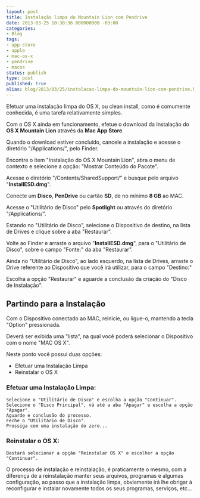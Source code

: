 ```yaml
---
layout: post
title: Instalação limpa do Mountain Lion com Pendrive
date: 2013-03-25 10:30:36.000000000 -03:00
categories:
- Blog
tags:
- app-store
- apple
- mac-os-x
- pendrive
- macos
status: publish
type: post
published: true
alias: blog/2013/03/25/instalacao-limpa-do-mountain-lion-com-pendrive.html
---
```

Efetuar uma instalação limpa do OS X, ou clean install, como é comumente conhecida, é uma tarefa relativamente simples.

Com o OS X ainda em funcionamento, efetue o download da Instalação do **OS X Mountain Lion** através da **Mac App Store**.

Quando o download estiver concluído, cancele a instalação e acesse o diretório "/Applications/", pelo Finder.

Encontre o item "Instalação do OS X Mountain Lion", abra o menu de contexto e selecione a opção: "Mostrar Conteúdo do Pacote".

Acesse o diretório "/Contents/SharedSupport/" e busque pelo arquivo "**InstallESD.dmg**".

Conecte um **Disco**, **PenDrive** ou cartão **SD**, de no mínimo **8 GB** ao MAC.

Acesse o "Utilitário de Disco" pelo **Spotlight** ou através do diretório "/Applications/".

Estando no "Utilitário de Disco", selecione o Dispositivo de destino, na lista de Drives e clique sobre a aba "Restaurar".

Volte ao Finder e arraste o arquivo "**InstallESD.dmg**", para o "Utilitário de Disco", sobre o campo "Fonte:" da aba "Restaurar".

Ainda no "Utilitário de Disco", ao lado esquerdo, na lista de Drives, arraste o Drive referente ao Dispositivo que você irá utilizar, para o campo "Destino:"

Escolha a opção "Restaurar" e aguarde a conclusão da criação do "Disco de Instalação".

## Partindo para a Instalação

Com o Dispositivo conectado ao MAC, reinicie, ou ligue-o, mantendo a tecla "Option" pressionada.

Deverá ser exibida uma "lista", na qual você poderá selecionar o Dispositivo com o nome "MAC OS X".

Neste ponto você possui duas opções:

*   Efetuar uma Instalação Limpa
*   Reinstalar o OS X

### Efetuar uma Instalação Limpa:

	Selecione o "Utilitário de Disco" e escolha a opção "Continuar".
	Selecione o "Disco Principal", vá até a aba "Apagar" e escolha a opção "Apagar".
	Aguarde e conclusão do processo.
	Feche o "Utilitário de Disco".
	Prossiga com uma instalação do zero...

### Reinstalar o OS X:

	Bastará selecionar a opção "Reinstalar OS X" e escolher a opção "Continuar".

O processo de instalação e reinstalação, é praticamente o mesmo, com a diferença de a reinstalação manter seus arquivos, programas e algumas configuração, ao passo que a instalação limpa, obviamente irá lhe obrigar à reconfigurar e instalar novamente todos os seus programas, serviços, etc...